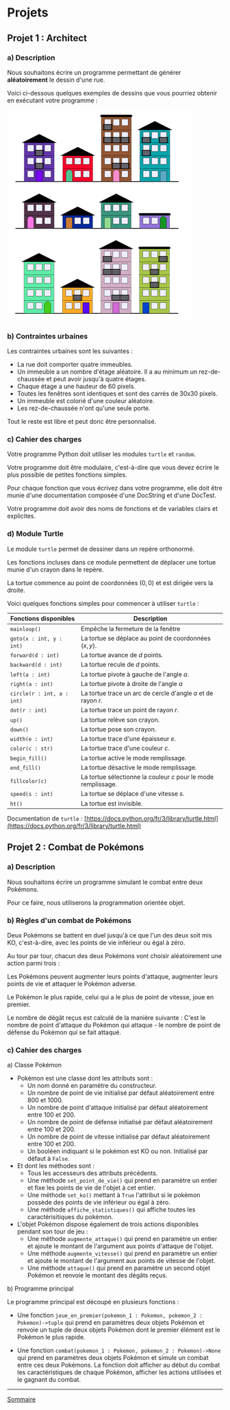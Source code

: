 # Projets

## Projet 1 : Architect

### a) Description

Nous souhaitons écrire un programme permettant de générer **aléatoirement** le dessin d'une rue.

Voici ci-dessous quelques exemples de dessins que vous pourriez obtenir en exécutant votre programme :

![Exemples](./img/description.png)

### b) Contraintes urbaines

Les contraintes urbaines sont les suivantes :

- La rue doit comporter quatre immeubles.
- Un immeuble a un nombre d'étage aléatoire. Il a au minimum un rez-de-chaussée et peut avoir jusqu'à quatre étages.
- Chaque étage a une hauteur de 60 pixels.
- Toutes les fenêtres sont identiques et sont des carrés de 30x30 pixels.
- Un immeuble est colorié d'une couleur aléatoire.
- Les rez-de-chaussée n'ont qu'une seule porte.

Tout le reste est libre et peut donc être personnalisé.

### c) Cahier des charges

Votre programme Python doit utiliser les modules `turtle` et `random`.

Votre programme doit être modulaire, c'est-à-dire que vous devez écrire le plus possible de petites fonctions simples.

Pour chaque fonction que vous écrivez dans votre programme, elle doit être munie d'une documentation composée d'une DocString et d'une DocTest.

Votre programme doit avoir des noms de fonctions et de variables clairs et explicites.

### d) Module Turtle

Le module `turtle` permet de dessiner dans un repère orthonormé.

Les fonctions incluses dans ce module permettent de déplacer une tortue munie d'un crayon dans le repère.

La tortue commence au point de coordonnées $(0,0)$ et est dirigée vers la droite.

Voici quelques fonctions simples pour commencer à utiliser `turtle` :

| Fonctions disponibles | Description |
|---|---|
| `mainloop()` | Empêche la fermeture de la fenêtre |
| `goto(x : int, y : int)` | La tortue se déplace au point de coordonnées $(x,y)$. |
| `forward(d : int)` | La tortue avance de $d$ points. |
| `backward(d : int)` | La tortue recule de $d$ points. |
| `left(a : int)` | La tortue pivote à gauche de l'angle $a$. |
| `right(a : int)` | La tortue pivote à droite de l'angle $a$ |
| `circle(r : int, a : int)` | La tortue trace un arc de cercle d'angle $a$ et de rayon $r$. |
| `dot(r : int)` | La tortue trace un point de rayon $r$. |
| `up()` | La tortue relève son crayon. |
| `down()` | La tortue pose son crayon. |
| `width(e : int)` | La tortue trace d'une épaisseur $e$. |
| `color(c : str)` | La tortue trace d'une couleur $c$. |
| `begin_fill()` | La tortue active le mode remplissage. |
| `end_fill()` | La tortue désactive le mode remplissage. |
| `fillcolor(c)` | La tortue sélectionne la couleur $c$ pour le mode remplissage. |
| `speed(s : int)` | La tortue se déplace d'une vitesse $s$. |
| `ht()` | La tortue est invisible. |

Documentation de `turtle` : [https://docs.python.org/fr/3/library/turtle.html](https://docs.python.org/fr/3/library/turtle.html)

## Projet 2 : Combat de Pokémons

### a) Description

Nous souhaitons écrire un programme simulant le combat entre deux Pokémons.

Pour ce faire, nous utiliserons la programmation orientée objet.

### b) Règles d'un combat de Pokémons

Deux Pokémons se battent en duel jusqu'à ce que l'un des deux soit mis KO, c'est-à-dire, avec les points de vie inférieur ou égal à zéro.

Au tour par tour, chacun des deux Pokémons vont choisir aléatoirement une action parmi trois :

Les Pokémons peuvent augmenter leurs points d'attaque, augmenter leurs points de vie et attaquer le Pokémon adverse.

Le Pokémon le plus rapide, celui qui a le plus de point de vitesse, joue en premier.

Le nombre de dégât reçus est calculé de la manière suivante : C'est le nombre de point d'attaque du Pokémon qui attaque - le nombre de point de défense du Pokémon qui se fait attaqué.

### c) Cahier des charges

a) Classe Pokémon

- Pokémon est une classe dont les attributs sont :
    + Un nom donné en paramètre du constructeur.
    + Un nombre de point de vie initialisé par défaut aléatoirement entre $800$ et $1000$.
    + Un nombre de point d'attaque initialisé par défaut aléatoirement entre $100$ et $200$.
    + Un nombre de point de défense initialisé par défaut aléatoirement entre $100$ et $200$.
    + Un nombre de point de vitesse initialisé par défaut aléatoirement entre $100$ et $200$.
    + Un booléen indiquant si le pokémon est KO ou non. Initialisé par défaut à `False`.
- Et dont les méthodes sont :
    + Tous les accesseurs des attributs précédents.
    + Une méthode `set_point_de_vie()` qui prend en paramètre un entier et fixe les points de vie de l'objet à cet entier.
    + Une méthode `set_ko()` mettant à `True` l'attribut si le pokémon possède des points de vie inférieur ou égal à zéro.
    + Une méthode `affiche_statistiques()` qui affiche toutes les caractérisitiques du pokémon.
- L'objet Pokémon dispose également de trois actions disponibles pendant son tour de jeu :
    + Une méthode `augmente_attaque()` qui prend en paramètre un entier et ajoute le montant de l'argument aux points d'attaque de l'objet.
    + Une méthode `augmente_vitesse()` qui prend en paramètre un entier et ajoute le montant de l'argument aux points de vitesse de l'objet.
    + Une méthode `attaque()` qui prend en paramètre un second objet Pokémon et renvoie le montant des dégâts reçus.

b) Programme principal

Le programme principal est découpé en plusieurs fonctions :

- Une fonction `joue_en_premier(pokemon_1 : Pokemon, pokemon_2 : Pokemon)->tuple` qui prend en paramètres deux objets Pokémon et renvoie un tuple de deux objets Pokémon dont le premier élément est le Pokémon le plus rapide.

- Une fonction `combat(pokemon_1 : Pokemon, pokemon_2 : Pokemon)->None` qui prend en paramètres deux objets Pokémon et simule un combat entre ces deux Pokémons. La fonction doit afficher au début du combat les caractéristiques de chaque Pokémon, afficher les actions utilisées et le gagnant du combat.
________

[Sommaire](./../../terminale/)